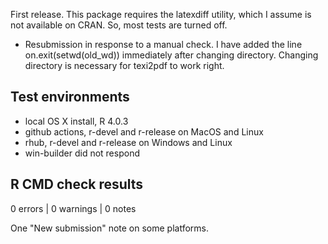 
First release. This package requires the latexdiff utility, which
I assume is not available on CRAN. So, most tests are turned off.

* Resubmission in response to a manual check. I have added the line
  on.exit(setwd(old_wd)) immediately after changing directory.
  Changing directory is necessary for texi2pdf to work right.

## Test environments

* local OS X install, R 4.0.3
* github actions, r-devel and r-release on MacOS and Linux
* rhub, r-devel and r-release on Windows and Linux
* win-builder did not respond

## R CMD check results

0 errors | 0 warnings | 0 notes

One "New submission" note on some platforms.
